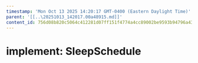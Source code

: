 ```yaml
---
timestamp: 'Mon Oct 13 2025 14:20:17 GMT-0400 (Eastern Daylight Time)'
parent: '[[..\20251013_142017.00a48915.md]]'
content_id: 756d08b820c5064c412281d07ff151f4774a4cc89002be9593b94796a4381dc1
---
```


# implement: SleepSchedule

